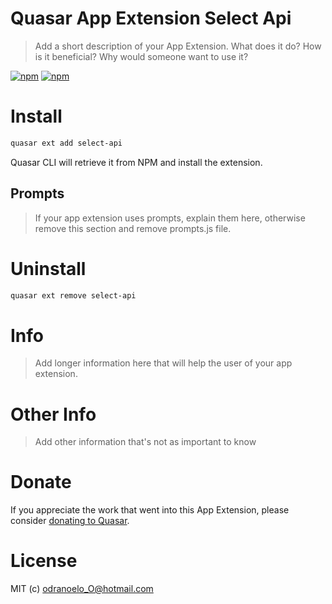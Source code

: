 # Quasar App Extension Select Api

> Add a short description of your App Extension. What does it do? How is it beneficial? Why would someone want to use it?

[![npm](https://img.shields.io/npm/v/quasar-app-extension-select-api.svg?label=quasar-app-extension-select-api)](https://www.npmjs.com/package/quasar-app-extension-select-api)
[![npm](https://img.shields.io/npm/dt/quasar-app-extension-select-api.svg)](https://www.npmjs.com/package/quasar-app-extension-select-api)

# Install
```bash
quasar ext add select-api
```
Quasar CLI will retrieve it from NPM and install the extension.

## Prompts

> If your app extension uses prompts, explain them here, otherwise remove this section and remove prompts.js file.

# Uninstall
```bash
quasar ext remove select-api
```

# Info
> Add longer information here that will help the user of your app extension.

# Other Info
> Add other information that's not as important to know

# Donate
If you appreciate the work that went into this App Extension, please consider [donating to Quasar](https://donate.quasar.dev).

# License
MIT (c) odranoelo_O@hotmail.com

